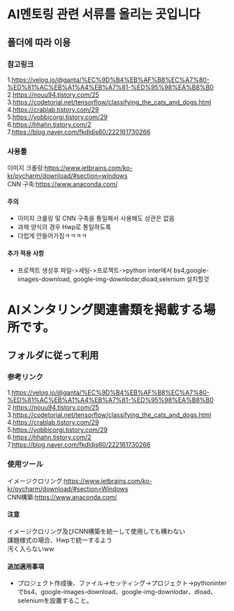 # AI멘토링 관련 서류를 올리는 곳입니다
## 폴더에 따라 이용
### 참고링크
1.https://velog.io/@ganta/%EC%9D%B4%EB%AF%B8%EC%A7%80-%ED%81%AC%EB%A1%A4%EB%A7%81-%ED%95%98%EA%B8%B0</br>
2.https://nouu94.tistory.com/25</br>
3.https://codetorial.net/tensorflow/classifying_the_cats_and_dogs.html</br>
4.https://crablab.tistory.com/29<br>
5.https://yobbicorgi.tistory.com/29<br>
6.https://hhahn.tistory.com/2<br>
7.https://blog.naver.com/fkdldjs60/222161730266

### 사용툴
이미지 크롤링:https://www.jetbrains.com/ko-kr/pycharm/download/#section=windows<br>
CNN 구축:https://www.anaconda.com/
#### 주의
* 이미지 크롤링 및 CNN 구축을 통일해서 사용해도 상관은 없음
* 과제 양식의 경우 Hwp로 통일하도록
* 더럽게 안들어가짐ㅋㅋㅋㅋ
#### 추가 적용 사항
* 프로젝트 생성후 파일->세팅->프로젝트->python inter에서 bs4,google-images-download, google-img-downlodar,dload,selenium 설치할것


# AIメンタリング関連書類を掲載する場所です。
## フォルダに従って利用
### 参考リンク
1.https://velog.io/@ganta/%EC%9D%B4%EB%AF%B8%EC%A7%80-%ED%81%AC%EB%A1%A4%EB%A7%81-%ED%95%98%EA%B8%B0</br>
2.https://nouu94.tistory.com/25</br>
3.https://codetorial.net/tensorflow/classifying_the_cats_and_dogs.html</br>
4.https://crablab.tistory.com/29<br>
5.https://yobbicorgi.tistory.com/29<br>
6.https://hhahn.tistory.com/2<br>
7.https://blog.naver.com/fkdldjs60/222161730266

### 使用ツール
イメージクロリング:https://www.jetbrains.com/ko-kr/pycharm/download/#section=Windows<br>
CNN構築:https://www.anaconda.com/
#### 注意
イメージクロリング及びCNN構築を統一して使用しても構わない</br>
課題様式の場合、Hwpで統一するよう<br>
汚く入らないww
#### 追加適用事項
* プロジェクト作成後、ファイル->セッティング->プロジェクト->pythoninterでbs4、google-images-download、google-img-downlodar、dload、seleniumを設置すること。
